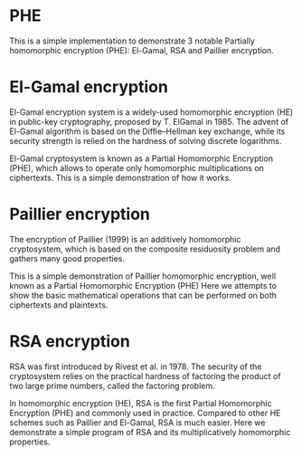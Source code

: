 # PHE
This is a simple implementation to demonstrate 3 notable Partially homomorphic encryption (PHE): El-Gamal, RSA and Paillier encryption.

# El-Gamal encryption
 El-Gamal encryption system is a widely-used homomorphic encryption (HE) in public-key
 cryptography, proposed by T. ElGamal in 1985. The advent
 of El-Gamal algorithm is based on the Diffie–Hellman key exchange, 
 while its security strength is relied on the hardness
 of solving discrete logarithms. 

 El-Gamal cryptosystem is known as a Partial Homomorphic Encryption (PHE), 
 which allows to operate only homomorphic multiplications on ciphertexts.
 This is a simple demonstration of how it works.
 
 # Paillier encryption
 The encryption of Paillier (1999) is an additively homomorphic cryptosystem, 
which is based on the composite residuosity problem 
and gathers many good properties.

This is a simple demonstration of Paillier homomorphic encryption, 
well known as a Partial Homomorphic Encryption (PHE)
Here we attempts to show the basic mathematical operations
that can be performed on both ciphertexts and plaintexts.

 # RSA encryption
 RSA was first introduced by Rivest et al. in 1978. 
The security of the cryptosystem relies on the practical hardness of
factoring the product of two large prime numbers, called the factoring problem. 

In homomorphic encryption (HE), RSA is the first Partial Homomorphic Encryption (PHE)
and commonly used in practice. Compared to other HE schemes such as Paillier and El-Gamal,
RSA is much easier. Here we demonstrate a simple program of RSA 
and its multiplicatively homomorphic properties.
